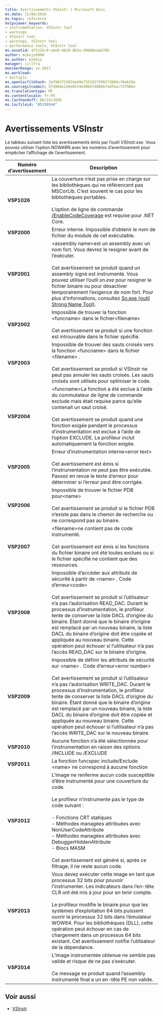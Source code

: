 ```yaml
---
title: Avertissements VSInstr | Microsoft Docs
ms.date: 11/04/2016
ms.topic: reference
helpviewer_keywords:
- instrumentation, VSInstr tool
- warnings
- VSInstr tool
- warnings, VSInstr tool
- performance tools, VSInstr tool
ms.assetid: 47512bc9-a8e9-4628-883a-d9888edab786
author: mikejo5000
ms.author: mikejo
manager: jillfra
monikerRange: vs-2017
ms.workload:
- multiple
ms.openlocfilehash: 3af98372102da49e7553d2f2992f3804cf0a619e
ms.sourcegitcommit: 57d96de120e0574e506dfd80bb7adfbac73f96be
ms.translationtype: MT
ms.contentlocale: fr-FR
ms.lasthandoff: 06/24/2020
ms.locfileid: "85330544"
---
```

# <a name="vsinstr-warnings"></a>Avertissements VSInstr
Le tableau suivant liste les avertissements émis par l’outil *VSInstr.exe*. Vous pouvez utiliser l’option NOWARN avec les numéros d’avertissement pour empêcher l’affichage de l’avertissement.

|Numéro d’avertissement|Description|
|--------------------|-----------------|
|**VSP1026**|La couverture n’est pas prise en charge sur les bibliothèques qui ne référencent pas MSCorLib. C’est souvent le cas pour les bibliothèques portables.<br /><br />L’option de ligne de commande [/EnableCodeCoverage](../test/vstest-console-options.md) est requise pour .NET Core.|
|**VSP2000**|Erreur interne. Impossible d’obtenir le nom de fichier du module de cet exécutable.|
|**VSP2001**|\<assembly name>est un assembly avec un nom fort. Vous devrez le resigner avant de l’exécuter.<br /><br /> Cet avertissement se produit quand un assembly signé est instrumenté. Vous pouvez utiliser l’outil *sn.exe* pour resigner le fichier binaire ou pour désactiver temporairement l’exigence de nom fort. Pour plus d’informations, consultez [Sn.exe (outil Strong Name Tool)](/dotnet/framework/tools/sn-exe-strong-name-tool).|
|**VSP2002**|Impossible de trouver la fonction \<funcname> dans le fichier\<filename><br /><br /> Cet avertissement se produit si une fonction est introuvable dans le fichier spécifié.|
|**VSP2003**|Impossible de trouver des sauts croisés vers la fonction \<funcname> dans le fichier \<filename> .<br /><br /> Cet avertissement se produit si VSInstr ne peut pas annuler les sauts croisés. Les sauts croisés sont utilisés pour optimiser le code.|
|**VSP2004**|\<funcname>La fonction a été exclue à l’aide du commutateur de ligne de commande exclude mais était requise parce qu’elle contenait un saut croisé.<br /><br /> Cet avertissement se produit quand une fonction exigée pendant le processus d’instrumentation est exclue à l’aide de l’option EXCLUDE. Le profileur inclut automatiquement la fonction exigée.|
|**VSP2005**|Erreur d’instrumentation interne\<error text><br /><br /> Cet avertissement est émis si l’instrumentation ne peut pas être exécutée. Passez en revue le texte d’erreur pour déterminer si l’erreur peut être corrigée.|
|**VSP2006**|Impossible de trouver le fichier PDB pour\<name><br /><br /> Cet avertissement se produit si le fichier PDB n’existe pas dans le chemin de recherche ou ne correspond pas au binaire.|
|**VSP2007**|\<filename>ne contient pas de code instrumenté.<br /><br /> Cet avertissement est émis si les fonctions du fichier binaire ont été toutes exclues ou si le fichier spécifié ne contient que des ressources.|
|**VSP2008**|Impossible d’accéder aux attributs de sécurité à partir de \<name> . Code d’erreur\<code><br /><br /> Cet avertissement se produit si l’utilisateur n’a pas l’autorisation READ_DAC. Durant le processus d’instrumentation, le profileur tente de conserver la liste DACL d’origine du binaire. Étant donné que le binaire d’origine est remplacé par un nouveau binaire, la liste DACL du binaire d’origine doit être copiée et appliquée au nouveau binaire. Cette opération peut échouer si l’utilisateur n’a pas l’accès READ_DAC sur le binaire d’origine.|
|**VSP2009**|Impossible de définir les attributs de sécurité sur \<name> . Code d’erreur\<error number><br /><br /> Cet avertissement se produit si l’utilisateur n’a pas l’autorisation WRITE_DAC. Durant le processus d’instrumentation, le profileur tente de conserver la liste DACL d’origine du binaire. Étant donné que le binaire d’origine est remplacé par un nouveau binaire, la liste DACL du binaire d’origine doit être copiée et appliquée au nouveau binaire. Cette opération peut échouer si l’utilisateur n’a pas l’accès WRITE_DAC sur le nouveau binaire.|
|**VSP2010**|Aucune fonction n’a été sélectionnée pour l’instrumentation en raison des options /INCLUDE ou /EXCLUDE|
|**VSP2011**|La fonction funcspec include/Exclude \<name> ne correspond à aucune fonction|
|**VSP2012**|L’image ne renferme aucun code susceptible d’être instrumenté pour une couverture du code.<br /><br /> Le profileur n’instrumente pas le type de code suivant :<br /><br /> -   Fonctions CRT statiques<br />-   Méthodes managées attribuées avec NonUserCodeAttribute<br />-   Méthodes managées attribuées avec DebuggerHiddenAttribute<br />-   Blocs MASM<br /><br /> Cet avertissement est généré si, après ce filtrage, il ne reste aucun code.|
|**VSP2013**|Vous devez exécuter cette image en tant que processus 32 bits pour pouvoir l’instrumenter. Les indicateurs dans l’en-tête CLR ont été mis à jour pour en tenir compte.<br /><br /> Le profileur modifie le binaire pour que les systèmes d’exploitation 64 bits puissent ouvrir le processus 32 bits dans l’émulateur WOW64. Pour les bibliothèques (DLL), cette opération peut échouer en cas de chargement dans un processus 64 bits existant. Cet avertissement notifie l’utilisateur de la dépendance.|
|**VSP2014**|L’image instrumentée obtenue ne semble pas valide et risque de ne pas s’exécuter.<br /><br /> Ce message se produit quand l’assembly instrumenté final a un en-tête PE non valide.|

## <a name="see-also"></a>Voir aussi
- [VSInstr](../profiling/vsinstr.md)
